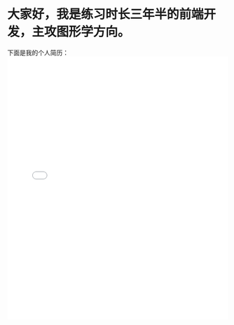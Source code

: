 # 大家好，我是练习时长三年半的前端开发，主攻图形学方向。

下面是我的个人简历：  
<embed src="/pdf/grb.pdf" type="application/pdf" width="100%" height="600px" />